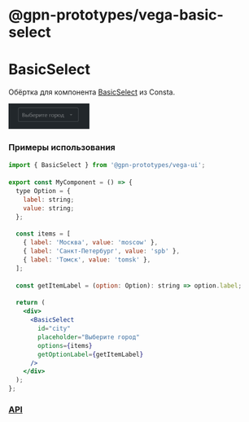# @gpn-prototypes/vega-basic-select

# BasicSelect

Обёртка для компонента [BasicSelect](https://consta-uikit.vercel.app/?path=/docs/components-basicselect--default-story) из Consta.

<img src="docs/pic-1.png" height="50">

### Примеры использования

```jsx
import { BasicSelect } from '@gpn-prototypes/vega-ui';

export const MyComponent = () => {
  type Option = {
    label: string;
    value: string;
  };

  const items = [
    { label: 'Москва', value: 'moscow' },
    { label: 'Санкт-Петербург', value: 'spb' },
    { label: 'Томск', value: 'tomsk' },
  ];

  const getItemLabel = (option: Option): string => option.label;

  return (
    <div>
      <BasicSelect
        id="city"
        placeholder="Выберите город"
        options={items}
        getOptionLabel={getItemLabel}
      />
    </div>
  );
};
```

### [API](https://consta-uikit.vercel.app/?path=/docs/components-basicselect--default-story#c%D0%B2%D0%BE%D0%B9%D1%81%D1%82%D0%B2%D0%B0-%D0%BA%D0%BE%D0%BC%D0%BF%D0%BE%D0%BD%D0%B5%D0%BD%D1%82%D0%B0)
